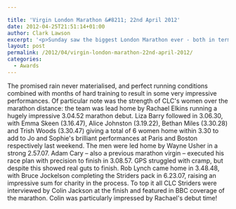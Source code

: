 ```yaml
---

title: 'Virgin London Marathon &#8211; 22nd April 2012'
date: 2012-04-25T21:51:14+01:00
author: Clark Lawson
excerpt: '<p>Sunday saw the biggest London Marathon ever - both in terms of size of the total field, and the number of CLC Striders competing...</p>'
layout: post
permalink: /2012/04/virgin-london-marathon-22nd-april-2012/
categories:
  - Awards
---
```

</p> 

The promised rain never materialised, and perfect running conditions combined with months of hard training to result in some very impressive performances. Of particular note was the strength of CLC's women over the marathon distance: the team was lead home by Rachael Elkins running a hugely impressive 3.04.52 marathon debut. Liza Barry followed in 3.06.30, with Emma Skeen (3.16.47), Alice Johnston (3.19.22), Bethan Miles (3.30.28) and Trish Woods (3.30.47) giving a total of 6 women home within 3.30 to add to Jo and Sophie's brilliant performances at Paris and Boston respectively last weekend. The men were led home by Wayne Usher in a strong 2.57.07. Adam Cary &#8211; also a previous marathon virgin &#8211; executed his race plan with precision to finish in 3.08.57. GPS struggled with cramp, but despite this showed real guts to finish. Rob Lynch came home in 3.48.48, with Bruce Jockelson completing the Striders pack in 6.23.07, raising an impressive sum for charity in the process. To top it all CLC Striders were interviewed by Colin Jackson at the finish and featured in BBC coverage of the marathon. Colin was particularly impressed by Rachael's debut time!
